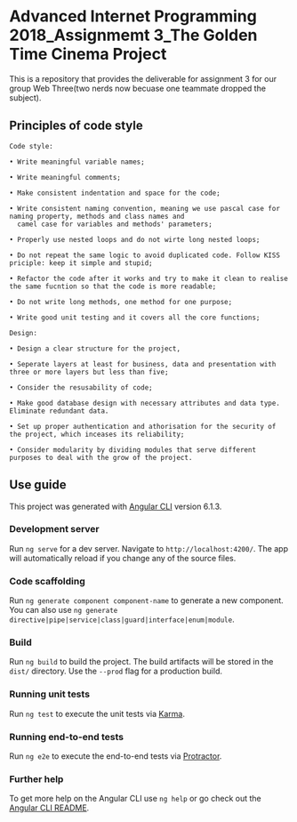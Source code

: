 # Advanced Internet Programming 2018_Assignmemt 3_The Golden Time Cinema Project

This is a repository that provides the deliverable for assignment 3 for our group Web Three(two nerds now becuase one teammate dropped the subject).

## Principles of code style

    Code style:

    • Write meaningful variable names;

    • Write meaningful comments;

    • Make consistent indentation and space for the code;

    • Write consistent naming convention, meaning we use pascal case for naming property, methods and class names and
      camel case for variables and methods' parameters;

    • Properly use nested loops and do not wirte long nested loops;

    • Do not repeat the same logic to avoid duplicated code. Follow KISS priciple: keep it simple and stupid;

    • Refactor the code after it works and try to make it clean to realise the same fucntion so that the code is more readable;

    • Do not write long methods, one method for one purpose;

    • Write good unit testing and it covers all the core functions;

    Design:

    • Design a clear structure for the project,

    • Seperate layers at least for business, data and presentation with three or more layers but less than five;

    • Consider the resusability of code;

    • Make good database design with necessary attributes and data type. Eliminate redundant data.

    • Set up proper authentication and athorisation for the security of the project, which inceases its reliability;

    • Consider modularity by dividing modules that serve different purposes to deal with the grow of the project.

## Use guide

This project was generated with [Angular CLI](https://github.com/angular/angular-cli) version 6.1.3.

### Development server

Run `ng serve` for a dev server. Navigate to `http://localhost:4200/`. The app will automatically reload if you change any of the source files.

### Code scaffolding

Run `ng generate component component-name` to generate a new component. You can also use `ng generate directive|pipe|service|class|guard|interface|enum|module`.

### Build

Run `ng build` to build the project. The build artifacts will be stored in the `dist/` directory. Use the `--prod` flag for a production build.

### Running unit tests

Run `ng test` to execute the unit tests via [Karma](https://karma-runner.github.io).

### Running end-to-end tests

Run `ng e2e` to execute the end-to-end tests via [Protractor](http://www.protractortest.org/).

### Further help

To get more help on the Angular CLI use `ng help` or go check out the [Angular CLI README](https://github.com/angular/angular-cli/blob/master/README.md).
